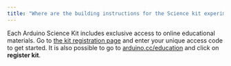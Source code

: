 ```yaml
---
title: "Where are the building instructions for the Science kit experiments?"
---
```


Each Arduino Science Kit includes exclusive access to online educational materials. Go to [the kit registration page](https://create.arduino.cc/science-kit/register-code) and enter your unique access code to get started. It is also possible to go to [arduino.cc/education](http://arduino.cc/education) and click on **register kit**.
